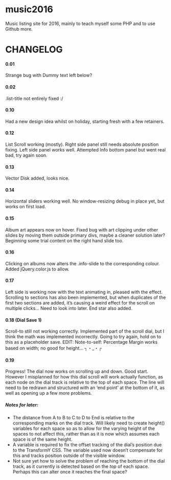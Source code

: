 # music2016

Music listing site for 2016, mainly to teach myself some PHP and to use Github more.

# CHANGELOG

#### 0.01
Strange bug with Dummy text left below?

#### 0.02
.list-title not entirely fixed :/

#### 0.10
Had a new design idea whilst on holiday, starting fresh with a few retainers.

#### 0.12
List Scroll working (mostly). Right side panel still needs absolute position fixing. Left side panel works well. Attempted Info bottom panel but went real bad, try again soon.

#### 0.13
Vector Disk added, looks nice.

#### 0.14
Horizontal sliders working well. No window-resizing debug in place yet, but works on first load.

#### 0.15
Album art appears now on hover. Fixed bug with art clipping under other slides by moving them outside primary divs, maybe a cleaner solution later? Beginning some trial content on the right hand slide too.

#### 0.16
Clicking on albums now alters the .info-slide to the corresponding colour. Added jQuery.color.js to allow.

#### 0.17
Left side is working now with the text animating in, pleased with the effect. Scrolling to sections has also been implemented, but when duplicates of the first two sections are added, it’s causing a weird effect for the scroll on multiple clicks… Need to look into later. End star also added.

#### 0.18 (Dial Save 1)
Scroll-to still not working correctly. Implemented part of the scroll dial, but I think the math was implemented incorrectly. Going to try again, hold on to this as a placeholder save.
EDIT: Note-to-self: Percentage Margin works based on width; no good for height… ┐・_・┌

#### 0.19
Progress! The dial now works on scrolling up and down. Good start. However I misplanned for how this dial scroll will work actually function, as each node on the dial track is relative to the top of each space. The line will need to be redrawn and structured with an ‘end point’ at the bottom of it, as well as opening up a few more problems.

##### Notes for later:
* The distance from A to B to C to D to End is relative to the corresponding marks on the dial track. Will likely need to create height() variables for each space so as to allow for the varying height of the spaces to not affect this, rather than as it is now which assumes each space is of the same height.
* A variable is required to fix the offset tracking of the dial’s position due to the TransformY CSS. The variable used now doesn’t compensate for this and tracks position outside of the visible window.
* Not sure yet how to solve the problem of reaching the bottom of the dial track, as it currently is detected based on the *top* of each space. Perhaps this can alter once it reaches the final space?